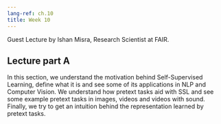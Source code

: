 ```yaml
---
lang-ref: ch.10
title: Week 10
---
```


Guest Lecture by Ishan Misra, Research Scientist at FAIR.

## Lecture part A

In this section, we understand the motivation behind Self-Supervised Learning, define what it is and see some of its applications in NLP and Computer Vision. We understand how pretext tasks aid with SSL and see some example pretext tasks in images, videos and videos with sound. Finally, we try to get an intuition behind the representation learned by pretext tasks.